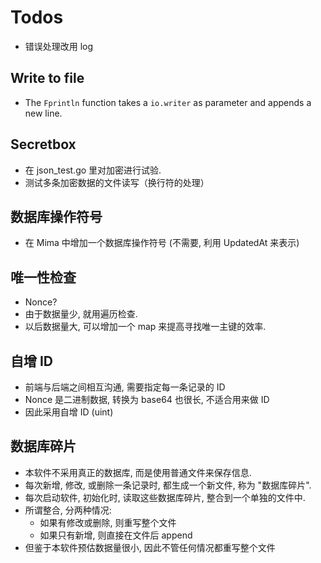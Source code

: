 # Todos

- 错误处理改用 log

## Write to file

- The `Fprintln` function takes a `io.writer` as parameter and appends a new line.

## Secretbox

- 在 json_test.go 里对加密进行试验.
- 测试多条加密数据的文件读写（换行符的处理）

## 数据库操作符号

- 在 Mima 中增加一个数据库操作符号
  (不需要, 利用 UpdatedAt 来表示)

## 唯一性检查

- Nonce?
- 由于数据量少, 就用遍历检查.
- 以后数据量大, 可以增加一个 map 来提高寻找唯一主键的效率.

## 自增 ID

- 前端与后端之间相互沟通, 需要指定每一条记录的 ID
- Nonce 是二进制数据, 转换为 base64 也很长, 不适合用来做 ID
- 因此采用自增 ID (uint)

## 数据库碎片

- 本软件不采用真正的数据库, 而是使用普通文件来保存信息.
- 每次新增, 修改, 或删除一条记录时, 都生成一个新文件, 称为 "数据库碎片".
- 每次启动软件, 初始化时, 读取这些数据库碎片, 整合到一个单独的文件中.
- 所谓整合, 分两种情况:
  - 如果有修改或删除, 则重写整个文件
  - 如果只有新增, 则直接在文件后 append
- 但鉴于本软件预估数据量很小, 因此不管任何情况都重写整个文件
